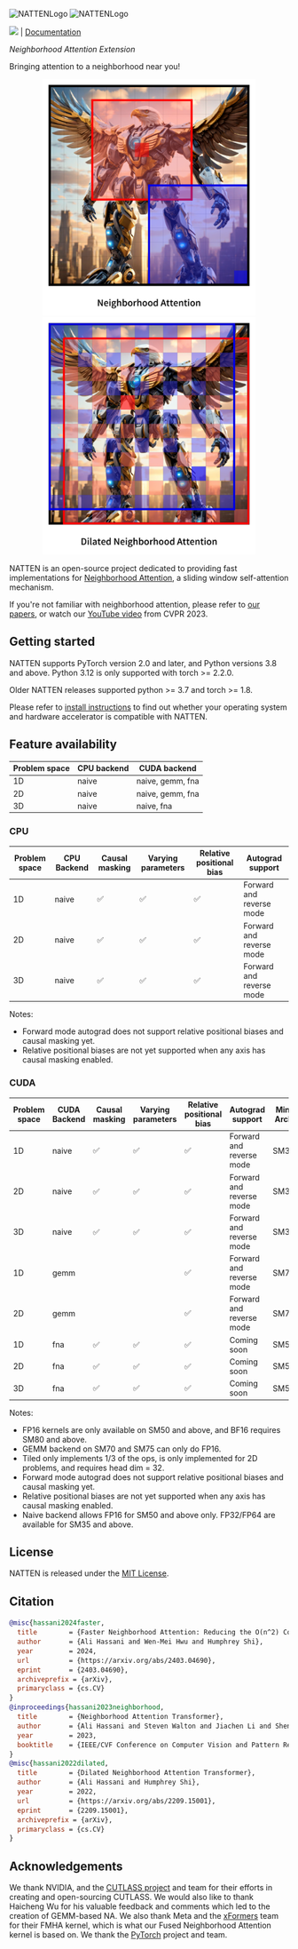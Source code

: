 ![NATTENLogo](assets/natten_dark.png#gh-dark-mode-only) ![NATTENLogo](assets/natten_light.png#gh-light-mode-only)

<a href="https://www.shi-labs.com/natten/"><img src="https://img.shields.io/badge/pip%20install%20natten-read%20more-%23C209C1" /></a>
| [Documentation](docs/)

*Neighborhood Attention Extension*

Bringing attention to a neighborhood near you!

<div align="center">
<picture>
  <source media="(prefers-color-scheme: dark)" srcset="docs/assets/neighborhood_attn_2d_vis_dark.png">
  <img alt="Visualization of neighborhood attention in 2D." src="docs/assets/neighborhood_attn_2d_vis_light.png" width="384" />
</picture>
<picture>
  <source media="(prefers-color-scheme: dark)" srcset="docs/assets/dilated_neighborhood_attn_2d_vis_dark.png">
  <img alt="Visualization of dilated neighborhood attention in 2D." src="docs/assets/dilated_neighborhood_attn_2d_vis_light.png" width="384" />
</picture>
</div>

NATTEN is an open-source project dedicated to providing fast implementations for
[Neighborhood Attention](https://openaccess.thecvf.com/content/CVPR2023/html/Hassani_Neighborhood_Attention_Transformer_CVPR_2023_paper.html),
a sliding window self-attention mechanism.

If you're not familiar with neighborhood attention, please refer to 
[our papers](https://github.com/SHI-Labs/Neighborhood-Attention-Transformer), or watch our 
[YouTube video](https://www.youtube.com/watch?v=Ya4BfioxIHA) from CVPR 2023.

## Getting started
 
NATTEN supports PyTorch version 2.0 and later, and Python versions 3.8 and above. 
Python 3.12 is only supported with torch >= 2.2.0.

Older NATTEN releases supported python >= 3.7 and torch >= 1.8.

Please refer to [install instructions](docs/install.md) to find out whether your operating system and hardware accelerator is
compatible with NATTEN.

## Feature availability

| Problem space | CPU backend | CUDA backend     |
| -----------   | ----------- | ---------------- |
| 1D            | naive       | naive, gemm, fna |
| 2D            | naive       | naive, gemm, fna |
| 3D            | naive       | naive, fna       |

### CPU

| Problem space | CPU Backend | Causal masking     | Varying parameters | Relative positional bias | Autograd support         |
| -----------   | ----------- | ------------------ | ------------------ | ------------------------ | ------------------------ |
| 1D            | naive       | :white_check_mark: | :white_check_mark: | :white_check_mark:       | Forward and reverse mode |
| 2D            | naive       | :white_check_mark: | :white_check_mark: | :white_check_mark:       | Forward and reverse mode |
| 3D            | naive       | :white_check_mark: | :white_check_mark: | :white_check_mark:       | Forward and reverse mode |

Notes:
* Forward mode autograd does not support relative positional biases and causal masking yet.
* Relative positional biases are not yet supported when any axis has causal masking enabled.

### CUDA

| Problem space | CUDA Backend | Causal masking     | Varying parameters | Relative positional bias | Autograd support         | Min. Arch |
| -----------   | -----------  | ------------------ | ------------------ | ------------------------ | ------------------------ | --------- |
| 1D            | naive        | :white_check_mark: | :white_check_mark: | :white_check_mark:       | Forward and reverse mode | SM35      |
| 2D            | naive        | :white_check_mark: | :white_check_mark: | :white_check_mark:       | Forward and reverse mode | SM35      |
| 3D            | naive        | :white_check_mark: | :white_check_mark: | :white_check_mark:       | Forward and reverse mode | SM35      |
| 1D            | gemm         |                    |                    | :white_check_mark:       | Forward and reverse mode | SM70      |
| 2D            | gemm         |                    |                    | :white_check_mark:       | Forward and reverse mode | SM70      |
| 1D            | fna          | :white_check_mark: | :white_check_mark: | :white_check_mark:       | Coming soon              | SM50      |
| 2D            | fna          | :white_check_mark: | :white_check_mark: | :white_check_mark:       | Coming soon              | SM50      |
| 3D            | fna          | :white_check_mark: | :white_check_mark: | :white_check_mark:       | Coming soon              | SM50      |

Notes: 
* FP16 kernels are only available on SM50 and above, and BF16 requires SM80 and above.
* GEMM backend on SM70 and SM75 can only do FP16.
* Tiled only implements 1/3 of the ops, is only implemented for 2D problems, and requires head dim = 32.
* Forward mode autograd does not support relative positional biases and causal masking yet.
* Relative positional biases are not yet supported when any axis has causal masking enabled.
* Naive backend allows FP16 for SM50 and above only. FP32/FP64 are available for SM35 and above.

## License
NATTEN is released under the [MIT License](LICENSE).

## Citation
```bibtex
@misc{hassani2024faster,
  title        = {Faster Neighborhood Attention: Reducing the O(n^2) Cost of Self Attention at the Threadblock Level},
  author       = {Ali Hassani and Wen-Mei Hwu and Humphrey Shi},
  year         = 2024,
  url          = {https://arxiv.org/abs/2403.04690},
  eprint       = {2403.04690},
  archiveprefix = {arXiv},
  primaryclass = {cs.CV}
}
@inproceedings{hassani2023neighborhood,
  title        = {Neighborhood Attention Transformer},
  author       = {Ali Hassani and Steven Walton and Jiachen Li and Shen Li and Humphrey Shi},
  year         = 2023,
  booktitle    = {IEEE/CVF Conference on Computer Vision and Pattern Recognition (CVPR)}
}
@misc{hassani2022dilated,
  title        = {Dilated Neighborhood Attention Transformer},
  author       = {Ali Hassani and Humphrey Shi},
  year         = 2022,
  url          = {https://arxiv.org/abs/2209.15001},
  eprint       = {2209.15001},
  archiveprefix = {arXiv},
  primaryclass = {cs.CV}
}
```

## Acknowledgements
We thank NVIDIA, and the [CUTLASS project](https://github.com/NVIDIA/cutlass/) and team for their efforts in
creating and open-sourcing CUTLASS. We would also like to thank Haicheng Wu for his valuable feedback and comments which led to
the creation of GEMM-based NA.
We also thank Meta and the [xFormers](https://github.com/facebookresearch/xformers/) team
for their FMHA kernel, which is what our Fused Neighborhood Attention kernel is based on.
We thank the [PyTorch](https://github.com/pytorch/pytorch/) project and team.
